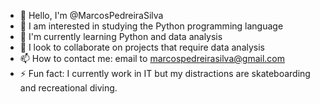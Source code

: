 - 👋 Hello, I'm @MarcosPedreiraSilva
- 👀 I am interested in studying the Python programming language
- 🌱 I'm currently learning Python and data analysis
- 💞️ I look to collaborate on projects that require data analysis
- 📫 How to contact me: email to marcospedreirasilva@gmail.com
- ⚡ Fun fact: I currently work in IT but my distractions are skateboarding and recreational diving.

<!---
MarcosPedreiraSilva/MarcosPedreiraSilva is a ✨ special ✨ repository because its `README.md` (this file) appears on your GitHub profile.
You can click the Preview link to take a look at your changes.
--->
